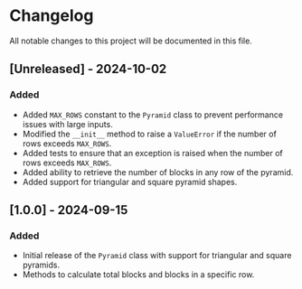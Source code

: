 # Changelog

All notable changes to this project will be documented in this file.

## [Unreleased] - 2024-10-02
### Added
- Added `MAX_ROWS` constant to the `Pyramid` class to prevent performance issues with large inputs.
- Modified the `__init__` method to raise a `ValueError` if the number of rows exceeds `MAX_ROWS`.
- Added tests to ensure that an exception is raised when the number of rows exceeds `MAX_ROWS`.
- Added ability to retrieve the number of blocks in any row of the pyramid.
- Added support for triangular and square pyramid shapes.

## [1.0.0] - 2024-09-15
### Added
- Initial release of the `Pyramid` class with support for triangular and square pyramids.
- Methods to calculate total blocks and blocks in a specific row.
